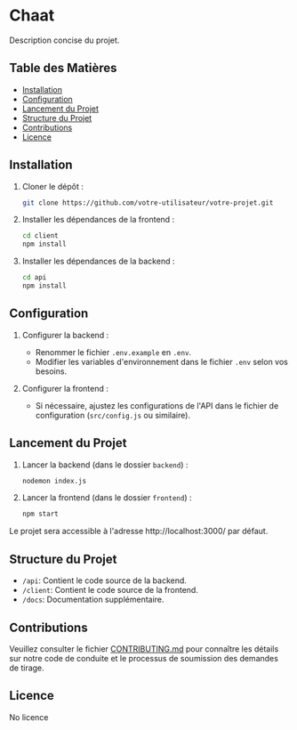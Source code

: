 # Chaat

Description concise du projet.

## Table des Matières
- [Installation](#installation)
- [Configuration](#configuration)
- [Lancement du Projet](#lancement-du-projet)
- [Structure du Projet](#structure-du-projet)
- [Contributions](#contributions)
- [Licence](#licence)

## Installation

1. Cloner le dépôt :

    ```bash
    git clone https://github.com/votre-utilisateur/votre-projet.git
    ```

2. Installer les dépendances de la frontend :

    ```bash
    cd client
    npm install
    ```

3. Installer les dépendances de la backend :

    ```bash
    cd api
    npm install
    ```

## Configuration

1. Configurer la backend :
    - Renommer le fichier `.env.example` en `.env`.
    - Modifier les variables d'environnement dans le fichier `.env` selon vos besoins.

2. Configurer la frontend :
    - Si nécessaire, ajustez les configurations de l'API dans le fichier de configuration (`src/config.js` ou similaire).

## Lancement du Projet

1. Lancer la backend (dans le dossier `backend`) :

    ```bash
    nodemon index.js
    ```

2. Lancer la frontend (dans le dossier `frontend`) :

    ```bash
    npm start
    ```

Le projet sera accessible à l'adresse http://localhost:3000/ par défaut.

## Structure du Projet

- `/api`: Contient le code source de la backend.
- `/client`: Contient le code source de la frontend.
- `/docs`: Documentation supplémentaire.

## Contributions

Veuillez consulter le fichier [CONTRIBUTING.md](CONTRIBUTING.md) pour connaître les détails sur notre code de conduite et le processus de soumission des demandes de tirage.

## Licence
No licence
